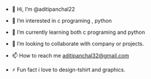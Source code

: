 - 👋 Hi, I’m @aditipanchal22
- 👀 I’m interested in c programing , python
- 🌱 I’m currently learning both c programing and python
- 💞️ I’m looking to collaborate with company or projects. 
- 📫 How to reach me  aditipanchal32@gmail.com
  
- ⚡ Fun fact i  love to design-tshirt and graphics.

<!---
aditipanchal22/aditipanchal22 is a ✨ special ✨ repository because its `README.md` (this file) appears on your GitHub profile.
You can click the Preview link to take a look at your changes.
--->
